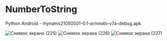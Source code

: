 # NumberToString
Python
Android - mynams21050501-0.1-armeabi-v7a-debug.apk

![Снимок экрана (225)](https://user-images.githubusercontent.com/25771381/131266487-600615b5-097b-41df-96ec-961e7133e652.png)
![Снимок экрана (226)](https://user-images.githubusercontent.com/25771381/131266488-47b204de-97b3-4409-a041-5cfe22410962.png)
![Снимок экрана (227)](https://user-images.githubusercontent.com/25771381/131266489-8f5f1b55-22d0-4e6e-8f52-b91f17d447c7.png)
